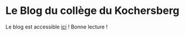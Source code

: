 # Le Blog du collège du Kochersberg

Le blog est accessible [ici](https://levertdisant.github.io/) !
Bonne lecture !
